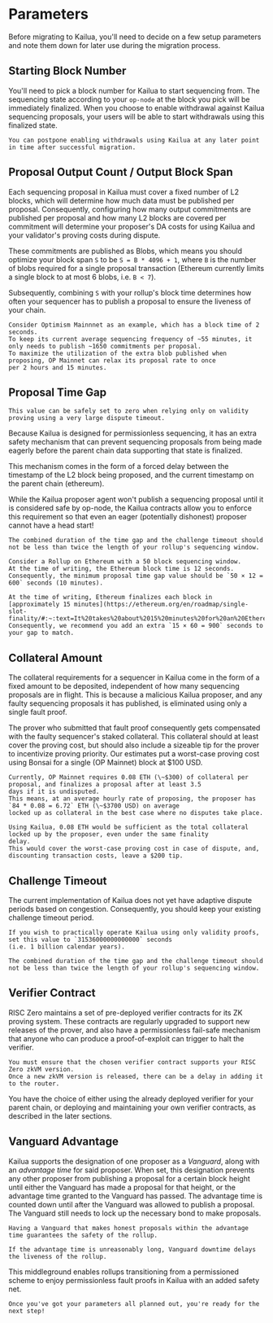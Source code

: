 # Parameters

Before migrating to Kailua, you'll need to decide on a few setup parameters and note them down for later use during
the migration process.

## Starting Block Number
You'll need to pick a block number for Kailua to start sequencing from.
The sequencing state according to your `op-node` at the block you pick will be immediately finalized.
When you choose to enable withdrawal against Kailua sequencing proposals, your users will be able to start withdrawals
using this finalized state.

```admonish tip
You can postpone enabling withdrawals using Kailua at any later point in time after successful migration.
```

## Proposal Output Count / Output Block Span
Each sequencing proposal in Kailua must cover a fixed number of L2 blocks, which will determine how much data must be
published per proposal.
Consequently, configuring how many output commitments are published per proposal and how many L2 blocks are covered per
commitment will determine your proposer's DA costs for using Kailua and your validator's proving costs during dispute.

These commitments are published as Blobs, which means you should optimize your block span `S` to be `S = B * 4096 + 1`,
where `B` is the number of blobs required for a single proposal transaction (Ethereum currently limits a single block to
at most 6 blobs, i.e. `B < 7`).

Subsequently, combining `S` with your rollup's block time determines how often your sequencer has to publish a proposal
to ensure the liveness of your chain.

```admonish example
Consider Optimism Mainnnet as an example, which has a block time of 2 seconds.
To keep its current average sequencing frequency of ~55 minutes, it only needs to publish ~1650 commitments per proposal.
To maximize the utilization of the extra blob published when proposing, OP Mainnet can relax its proposal rate to once
per 2 hours and 15 minutes.
```

## Proposal Time Gap

```admonish tip
This value can be safely set to zero when relying only on validity proving using a very large dispute timeout.
```

Because Kailua is designed for permissionless sequencing, it has an extra safety mechanism that can prevent sequencing 
proposals from being made eagerly before the parent chain data supporting that state is finalized.

This mechanism comes in the form of a forced delay between the timestamp of the L2 block being proposed, and the current
timestamp on the parent chain (ethereum).

While the Kailua proposer agent won't publish a sequencing proposal until it is considered safe by op-node, the Kailua contracts
allow you to enforce this requirement so that even an eager (potentially dishonest) proposer cannot have a head start!

```admonish warning
The combined duration of the time gap and the challenge timeout should not be less than twice the length of your rollup's sequencing window.
```

```admonish example
Consider a Rollup on Ethereum with a 50 block sequencing window.
At the time of writing, the Ethereum block time is 12 seconds.
Consequently, the minimum proposal time gap value should be `50 × 12 = 600` seconds (10 minutes).
```

```admonish note
At the time of writing, Ethereum finalizes each block in [approximately 15 minutes](https://ethereum.org/en/roadmap/single-slot-finality/#:~:text=It%20takes%20about%2015%20minutes%20for%20an%20Ethereum%20block%20to%20finalize).
Consequently, we recommend you add an extra `15 × 60 = 900` seconds to your gap to match.
```



## Collateral Amount

The collateral requirements for a sequencer in Kailua come in the form of a fixed amount to be deposited, independent of
how many sequencing proposals are in flight.
This is because a malicious Kailua proposer, and any faulty sequencing proposals it has published, is eliminated using
only a single fault proof.

The prover who submitted that fault proof consequently gets compensated with the faulty sequencer's staked collateral.
This collateral should at least cover the proving cost, but should also include a sizeable tip for the prover to
incentivize proving priority.
Our estimates put a worst-case proving cost using Bonsai for a single (OP Mainnet) block at $100 USD.

```admonish example
Currently, OP Mainnet requires 0.08 ETH (\~$300) of collateral per proposal, and finalizes a proposal after at least 3.5
days if it is undisputed.
This means, at an average hourly rate of proposing, the proposer has `84 * 0.08 = 6.72` ETH (\~$3700 USD) on average 
locked up as collateral in the best case where no disputes take place.

Using Kailua, 0.08 ETH would be sufficient as the total collateral locked up by the proposer, even under the same finality
delay.
This would cover the worst-case proving cost in case of dispute, and, discounting transaction costs, leave a $200 tip.
```

## Challenge Timeout

The current implementation of Kailua does not yet have adaptive dispute periods based on congestion.
Consequently, you should keep your existing challenge timeout period.

```admonish note
If you wish to practically operate Kailua using only validity proofs, set this value to `31536000000000000` seconds
(i.e. 1 billion calendar years).
```

```admonish warning
The combined duration of the time gap and the challenge timeout should not be less than twice the length of your rollup's sequencing window.
```

## Verifier Contract
RISC Zero maintains a set of pre-deployed verifier contracts for its ZK proving system.
These contracts are regularly upgraded to support new releases of the prover, and also have a permissionless fail-safe
mechanism that anyone who can produce a proof-of-exploit can trigger to halt the verifier.

```admonish note
You must ensure that the chosen verifier contract supports your RISC Zero zkVM version.
Once a new zkVM version is released, there can be a delay in adding it to the router.
```

You have the choice of either using the already deployed verifier for your parent chain, or deploying and maintaining
your own verifier contracts, as described in the later sections.

## Vanguard Advantage
Kailua supports the designation of one proposer as a *Vanguard*, along with an *advantage time* for said proposer.
When set, this designation prevents any other proposer from publishing a proposal for a certain block height until
either the Vanguard has made a proposal for that height, or the advantage time granted to the Vanguard has passed.
The advantage time is counted down until after the Vanguard was allowed to publish a proposal.
The Vanguard still needs to lock up the necessary bond to make proposals.

```admonish note
Having a Vanguard that makes honest proposals within the advantage time guarantees the safety of the rollup.
```

```admonish warning
If the advantage time is unreasonably long, Vanguard downtime delays the liveness of the rollup.
```

This middleground enables rollups transitioning from a permissioned scheme to enjoy permissionless fault proofs in
Kailua with an added safety net.

```admonish success
Once you've got your parameters all planned out, you're ready for the next step!
```
